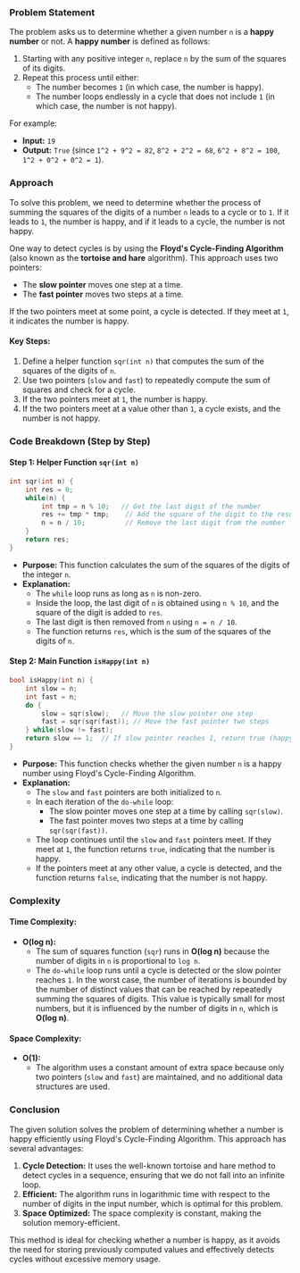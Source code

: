 ### Problem Statement

The problem asks us to determine whether a given number `n` is a **happy number** or not. A **happy number** is defined as follows:

1. Starting with any positive integer `n`, replace `n` by the sum of the squares of its digits.
2. Repeat this process until either:
   - The number becomes `1` (in which case, the number is happy).
   - The number loops endlessly in a cycle that does not include `1` (in which case, the number is not happy).

For example:
- **Input:** `19`
- **Output:** `True` (since `1^2 + 9^2 = 82`, `8^2 + 2^2 = 68`, `6^2 + 8^2 = 100`, `1^2 + 0^2 + 0^2 = 1`).

### Approach

To solve this problem, we need to determine whether the process of summing the squares of the digits of a number `n` leads to a cycle or to `1`. If it leads to `1`, the number is happy, and if it leads to a cycle, the number is not happy.

One way to detect cycles is by using the **Floyd's Cycle-Finding Algorithm** (also known as the **tortoise and hare** algorithm). This approach uses two pointers:
- The **slow pointer** moves one step at a time.
- The **fast pointer** moves two steps at a time.

If the two pointers meet at some point, a cycle is detected. If they meet at `1`, it indicates the number is happy.

#### Key Steps:
1. Define a helper function `sqr(int n)` that computes the sum of the squares of the digits of `n`.
2. Use two pointers (`slow` and `fast`) to repeatedly compute the sum of squares and check for a cycle.
3. If the two pointers meet at `1`, the number is happy.
4. If the two pointers meet at a value other than `1`, a cycle exists, and the number is not happy.

### Code Breakdown (Step by Step)

#### Step 1: Helper Function `sqr(int n)`
```cpp
int sqr(int n) {
    int res = 0;
    while(n) {
        int tmp = n % 10;   // Get the last digit of the number
        res += tmp * tmp;    // Add the square of the digit to the result
        n = n / 10;          // Remove the last digit from the number
    }
    return res;
}
```
- **Purpose:** This function calculates the sum of the squares of the digits of the integer `n`.
- **Explanation:** 
  - The `while` loop runs as long as `n` is non-zero.
  - Inside the loop, the last digit of `n` is obtained using `n % 10`, and the square of the digit is added to `res`.
  - The last digit is then removed from `n` using `n = n / 10`.
  - The function returns `res`, which is the sum of the squares of the digits of `n`.

#### Step 2: Main Function `isHappy(int n)`
```cpp
bool isHappy(int n) {
    int slow = n;
    int fast = n;
    do {
        slow = sqr(slow);   // Move the slow pointer one step
        fast = sqr(sqr(fast)); // Move the fast pointer two steps
    } while(slow != fast);
    return slow == 1;  // If slow pointer reaches 1, return true (happy number)
}
```
- **Purpose:** This function checks whether the given number `n` is a happy number using Floyd's Cycle-Finding Algorithm.
- **Explanation:**
  - The `slow` and `fast` pointers are both initialized to `n`.
  - In each iteration of the `do-while` loop:
    - The slow pointer moves one step at a time by calling `sqr(slow)`.
    - The fast pointer moves two steps at a time by calling `sqr(sqr(fast))`.
  - The loop continues until the `slow` and `fast` pointers meet. If they meet at `1`, the function returns `true`, indicating that the number is happy.
  - If the pointers meet at any other value, a cycle is detected, and the function returns `false`, indicating that the number is not happy.

### Complexity

#### Time Complexity:
- **O(log n):** 
  - The sum of squares function (`sqr`) runs in **O(log n)** because the number of digits in `n` is proportional to `log n`.
  - The `do-while` loop runs until a cycle is detected or the slow pointer reaches `1`. In the worst case, the number of iterations is bounded by the number of distinct values that can be reached by repeatedly summing the squares of digits. This value is typically small for most numbers, but it is influenced by the number of digits in `n`, which is **O(log n)**.

#### Space Complexity:
- **O(1):** 
  - The algorithm uses a constant amount of extra space because only two pointers (`slow` and `fast`) are maintained, and no additional data structures are used.

### Conclusion

The given solution solves the problem of determining whether a number is happy efficiently using Floyd's Cycle-Finding Algorithm. This approach has several advantages:
1. **Cycle Detection:** It uses the well-known tortoise and hare method to detect cycles in a sequence, ensuring that we do not fall into an infinite loop.
2. **Efficient:** The algorithm runs in logarithmic time with respect to the number of digits in the input number, which is optimal for this problem.
3. **Space Optimized:** The space complexity is constant, making the solution memory-efficient.

This method is ideal for checking whether a number is happy, as it avoids the need for storing previously computed values and effectively detects cycles without excessive memory usage.